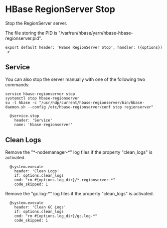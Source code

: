 
# HBase RegionServer Stop

Stop the RegionServer server.

The file storing the PID is "/var/run/hbase/yarn/hbase-hbase-regionserver.pid".

    export default header: 'HBase RegionServer Stop', handler: ({options}) ->

## Service

You can also stop the server manually with one of the following two commands:

```
service hbase-regionserver stop
systemctl stop hbase-regionserver
su -l hbase -c "/usr/hdp/current/hbase-regionserver/bin/hbase-daemon.sh --config /etc/hbase-regionserver/conf stop regionserver"
```

      @service.stop
        header: 'Service'
        name: 'hbase-regionserver'

## Clean Logs

Remove the "\*-nodemanager-\*" log files if the property "clean_logs" is
activated.

      @system.execute
        header: 'Clean Logs'
        if: options.clean_logs
        cmd: "rm #{options.log_dir}/*-regionserver-*"
        code_skipped: 1

Remove the "gc.log-*" log files if the property "clean_logs" is activated.

      @system.execute
        header: 'Clean GC Logs'
        if: options.clean_logs
        cmd: "rm #{options.log_dir}/gc.log-*"
        code_skipped: 1
